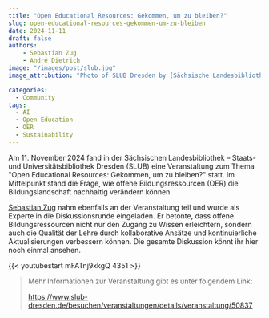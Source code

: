 ```yaml
---
title: "Open Educational Resources: Gekommen, um zu bleiben?"
slug: open-educational-resources-gekommen-um-zu-bleiben
date: 2024-11-11
draft: false
authors:
    - Sebastian Zug
    - André Dietrich
image: "/images/post/slub.jpg"
image_attribution: "Photo of SLUB Dresden by [Sächsische Landesbibliothek - Staats- und Universitätsbibliothek Dresden (SLUB)](https://commons.wikimedia.org/wiki/File:Aussenaufnahme_der_SLUB_Dresden_%2817932774691%29_%282%29.jpg) is licensed under [CC BY-SA 2.0](https://creativecommons.org/licenses/by-sa/2.0/)."

categories:
  - Community
tags:
  - AI
  - Open Education
  - OER
  - Sustainability
---
```


Am 11. November 2024 fand in der Sächsischen Landesbibliothek – Staats- und Universitätsbibliothek Dresden (SLUB) eine Veranstaltung zum Thema "Open Educational Resources: Gekommen, um zu bleiben?" statt. Im Mittelpunkt stand die Frage, wie offene Bildungsressourcen (OER) die Bildungslandschaft nachhaltig verändern können.

[Sebastian Zug](/authors/sebastian-zug/) nahm ebenfalls an der Veranstaltung teil und wurde als Experte in die Diskussionsrunde eingeladen. Er betonte, dass offene Bildungsressourcen nicht nur den Zugang zu Wissen erleichtern, sondern auch die Qualität der Lehre durch kollaborative Ansätze und kontinuierliche Aktualisierungen verbessern können. Die gesamte Diskussion könnt ihr hier noch einmal ansehen.

{{< youtubestart mFATnj9xkgQ 4351 >}}

> Mehr Informationen zur Veranstaltung gibt es unter folgendem Link:
>
> https://www.slub-dresden.de/besuchen/veranstaltungen/details/veranstaltung/50837